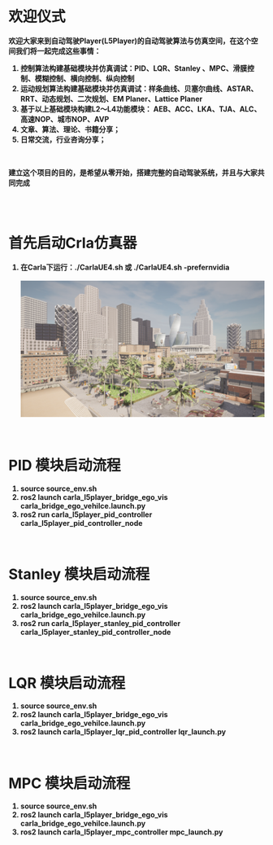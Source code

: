 # 欢迎仪式
<b><strong>欢迎大家来到自动驾驶Player(L5Player)的自动驾驶算法与仿真空间，在这个空间我们将一起完成这些事情：<strong><b>
1. 控制算法构建基础模块并仿真调试：PID、LQR、Stanley 、MPC、滑膜控制、模糊控制、横向控制、纵向控制
2. 运动规划算法构建基础模块并仿真调试：样条曲线、贝塞尔曲线、ASTAR、RRT、动态规划、二次规划、EM Planer、Lattice Planer
3. 基于以上基础模块构建L2～L4功能模块： AEB、ACC、LKA、TJA、ALC、高速NOP、城市NOP、AVP
4. 文章、算法、理论、书籍分享；
5. 日常交流，行业咨询分享；
<br> 

<b><strong>建立这个项目的目的，是希望从零开始，搭建完整的自动驾驶系统，并且与大家共同完成<strong><b>

<br> 
<br> 

# 首先启动Crla仿真器
1. 在Carla下运行：./CarlaUE4.sh 或 ./CarlaUE4.sh -prefernvidia
<br><br>
![carla](./figures/carla.png) 
<br>

# PID 模块启动流程
1. source source_env.sh
2. ros2 launch carla_l5player_bridge_ego_vis carla_bridge_ego_vehilce.launch.py
3. ros2 run carla_l5player_pid_controller carla_l5player_pid_controller_node
<br>

# Stanley 模块启动流程
1. source source_env.sh
2. ros2 launch carla_l5player_bridge_ego_vis carla_bridge_ego_vehilce.launch.py
3. ros2 run carla_l5player_stanley_pid_controller carla_l5player_stanley_pid_controller_node
<br>

# LQR 模块启动流程
1. source source_env.sh
2. ros2 launch carla_l5player_bridge_ego_vis carla_bridge_ego_vehilce.launch.py
3. ros2 launch carla_l5player_lqr_pid_controller lqr_launch.py
<br>

# MPC 模块启动流程
1. source source_env.sh
2. ros2 launch carla_l5player_bridge_ego_vis carla_bridge_ego_vehilce.launch.py
3. ros2 launch carla_l5player_mpc_controller mpc_launch.py
<br>

